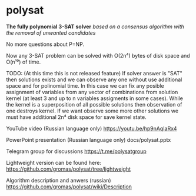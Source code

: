 # polysat
**The fully polynomial 3-SAT solver**
*based on a consensus algorithm with the removal of unwanted candidates*

No more questions about P=NP.

Now any 3-SAT problem can be solved with O(2n⁴) bytes of disk space and O(n¹⁰) of time.

TODO: (At this time this is not released feature)
If solver answer is "SAT" then solutions exists and we can observe any one without use additional space and for polinomial time. In this case we can fix any posible assignment of variables from any vector of combinations from solution kernel (at least 3 and up to n variables assigments in some cases). While the kernel is a superposition of all possible solutions then observation of one destroys kernel. If we want observe some more other solutions we must have additional 2n⁴ disk space for save kernel state. 

YouTube video (Russian language only)
https://youtu.be/hp9nAqIaRx4

PowerPoint presentation (Russian language only) docs/polysat.pptx

Telegram group for discussions
https://t.me/polysatgroup

Lightweight version can be found here:
https://github.com/gromas/polysat/tree/lightweight


Algorithm description and anwers (russian)
https://github.com/gromas/polysat/wiki/Description
